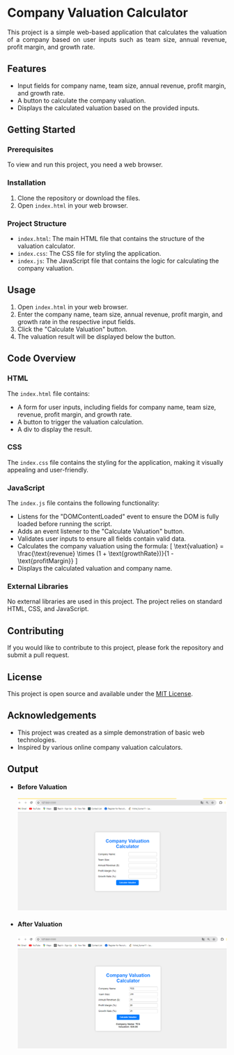 # Company Valuation Calculator

<p align="justify">This project is a simple web-based application that calculates the valuation of a company based on user inputs such as team size, annual revenue, profit margin, and growth rate.</p>

## Features

- Input fields for company name, team size, annual revenue, profit margin, and growth rate.
- A button to calculate the company valuation.
- Displays the calculated valuation based on the provided inputs.

## Getting Started

### Prerequisites

To view and run this project, you need a web browser.

### Installation

1. Clone the repository or download the files.
2. Open `index.html` in your web browser.

### Project Structure

- `index.html`: The main HTML file that contains the structure of the valuation calculator.
- `index.css`: The CSS file for styling the application.
- `index.js`: The JavaScript file that contains the logic for calculating the company valuation.

## Usage

1. Open `index.html` in your web browser.
2. Enter the company name, team size, annual revenue, profit margin, and growth rate in the respective input fields.
3. Click the "Calculate Valuation" button.
4. The valuation result will be displayed below the button.

## Code Overview

### HTML

The `index.html` file contains:

- A form for user inputs, including fields for company name, team size, revenue, profit margin, and growth rate.
- A button to trigger the valuation calculation.
- A div to display the result.

### CSS

The `index.css` file contains the styling for the application, making it visually appealing and user-friendly.

### JavaScript

The `index.js` file contains the following functionality:

- Listens for the "DOMContentLoaded" event to ensure the DOM is fully loaded before running the script.
- Adds an event listener to the "Calculate Valuation" button.
- Validates user inputs to ensure all fields contain valid data.
- Calculates the company valuation using the formula:
  \[
  \text{valuation} = \frac{\text{revenue} \times (1 + \text{growthRate})}{1 - \text{profitMargin}}
  \]
- Displays the calculated valuation and company name.

### External Libraries

No external libraries are used in this project. The project relies on standard HTML, CSS, and JavaScript.

## Contributing

If you would like to contribute to this project, please fork the repository and submit a pull request.

## License

This project is open source and available under the [MIT License](LICENSE).

## Acknowledgements

- This project was created as a simple demonstration of basic web technologies.
- Inspired by various online company valuation calculators.

## Output
- #### Before Valuation
  ![before](./Pictures/Before.png)

- #### After Valuation
  ![after](./Pictures/After.png)